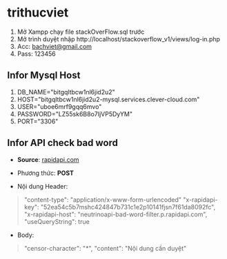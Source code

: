 # trithucviet
1. Mở Xampp chạy file stackOverFlow.sql trước
2. Mở trình duyệt nhập http://localhost/stackoverflow_v1/views/log-in.php
3. Acc: bachviet@gmail.com
4. Pass: 123456

## Infor Mysql Host
1. DB_NAME="bitgqltbcw1nl6jid2u2"
2. HOST="bitgqltbcw1nl6jid2u2-mysql.services.clever-cloud.com"
3. USER="uboe6mrf9gqq6mvo"
4. PASSWORD="LZ55sk6B8o7IjVP5DyYM"
5. PORT="3306"

## Infor API check bad word

-  **Source**: [rapidapi.com](https://rapidapi.com/neutrinoapi/api/bad-word-filter/endpoints)

- Phương thức: **POST**

- Nội dung Header:
>"content-type": "application/x-www-form-urlencoded"
> "x-rapidapi-key":  "52ea54c5b7mshc424847b731c1e2p10141fjsn7f61da8092fc",
>"x-rapidapi-host": "neutrinoapi-bad-word-filter.p.rapidapi.com",
>"useQueryString": true
- Body:
>"censor-character": "*",
> "content": "Nội dung cần duyệt"
 